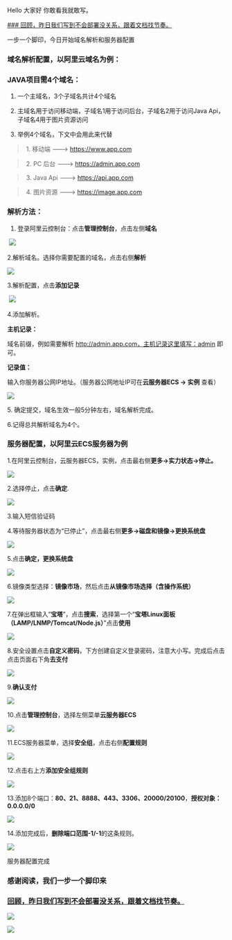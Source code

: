Hello 大家好 你敢看我就敢写。

[### 回顾，昨日我们写到不会部署没关系，跟着文档找节奏。](https://mp.weixin.qq.com/s/DrRn0Zx-WPMe_Ocg7Oo1MA)

一步一个脚印，今日开始域名解析和服务器配置

### 域名解析配置，以阿里云域名为例：

### **JAVA项目需4个域名：**

1. 一个主域名，3个子域名共计4个域名    

2. 主域名用于访问移动端，子域名1用于访问后台，子域名2用于访问Java Api，子域名4用于图片资源访问

3. 举例4个域名，下文中会用此来代替

> ​    1. 移动端    --->  https://www.app.com

> ​    2. PC 后台    --->  https://admin.app.com

> ​    3. Java Api    --->  https://api.app.com

> ​    4. 图片资源    --->  https://image.app.com

### **解析方法：**

1. 登录阿里云控制台：点击**管理控制台**，点击左侧**域名**  

​    ![](https://gitee.com/stivepeim/img4mk/raw/master/20210306211258.png)

2.解析域名。选择你需要配置的域名，点击右侧**解析**  

  ![](https://gitee.com/stivepeim/img4mk/raw/master/20210306211301.png)  

3.解析配置，点击**添加记录**  

​    ![](https://gitee.com/stivepeim/img4mk/raw/master/20210306211308.png)



4.添加解析。  

**主机记录：**

域名前缀，例如需要解析 http://admin.app.com，主机记录这里填写：admin 即可。

**记录值：**

输入你服务器公网IP地址。（服务器公网地址IP可在**云服务器ECS → 实例** 查看）  

![](https://gitee.com/stivepeim/img4mk/raw/master/20210306211303.png)  

5\. 确定提交，域名生效一般5分钟左右，域名解析完成。

6.记得总共解析域名为4个。

### 服务器配置，以阿里云ECS服务器为例

1.在阿里云控制台，云服务器ECS，实例，点击最右侧**更多→实力状态→停止。**  

![](https://gitee.com/stivepeim/img4mk/raw/master/20210306211310.png)

2.选择停止，点击**确定**.  

![](https://gitee.com/stivepeim/img4mk/raw/master/20210306211304.png)

3.输入短信验证码

4.等待服务器状态为“已停止”，点击最右侧**更多→磁盘和镜像→更换系统盘**  

![](https://gitee.com/stivepeim/img4mk/raw/master/20210306211302.png) 

5.点击**确定，更换系统盘**  

![](https://gitee.com/stivepeim/img4mk/raw/master/20210306211256.png) 

6.镜像类型选择：**镜像市场**，然后点击**从镜像市场选择（含操作系统）**  

![](https://gitee.com/stivepeim/img4mk/raw/master/20210306211300.png)

7.在弹出框输入“**宝塔**”，点击**搜索**，选择第一个“**宝塔Linux面板（LAMP/LNMP/Tomcat/Node.js）**”点击**使用**  

![](https://gitee.com/stivepeim/img4mk/raw/master/20210306211257.png)

8.安全设置点击**自定义密码**，下方创建自定义登录密码，注意大小写。完成后点击点击页面右下角**去支付**  

![](https://gitee.com/stivepeim/img4mk/raw/master/20210306211259.png)

9.**确认支付**

![](https://gitee.com/stivepeim/img4mk/raw/master/20210306211307.png)  

10.点击**管理控制台**，选择左侧菜单**云服务器ECS**  

![](https://gitee.com/stivepeim/img4mk/raw/master/20210306211311.png) 

11.ECS服务器菜单，选择**安全组**，点击右侧**配置规则**  

![](https://gitee.com/stivepeim/img4mk/raw/master/20210306211305.png)  

12.点击右上方**添加安全组规则**  

![](https://gitee.com/stivepeim/img4mk/raw/master/20210306211306.png)  

13.添加8个端口：**80、21、8888、443、3306、20000/20100**，**授权对象：0.0.0.0/0**  

![](https://gitee.com/stivepeim/img4mk/raw/master/20210306211309.png)  

14.添加完成后，**删除端口范围-1/-1**的这条规则。  

![](https://gitee.com/stivepeim/img4mk/raw/master/20210306211255.png)  

服务器配置完成

### 感谢阅读，我们一步一个脚印来

### [回顾，昨日我们写到不会部署没关系，跟着文档找节奏。](https://mp.weixin.qq.com/s/DrRn0Zx-WPMe_Ocg7Oo1MA)

![](https://gitee.com/stivepeim/img4mk/raw/master/20210306212709.png)

![](https://gitee.com/stivepeim/img4mk/raw/master/20201226230441.gif)

